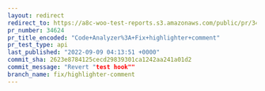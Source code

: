 ```yaml
---
layout: redirect
redirect_to: https://a8c-woo-test-reports.s3.amazonaws.com/public/pr/34624/api/index.html
pr_number: 34624
pr_title_encoded: "Code+Analyzer%3A+Fix+highlighter+comment"
pr_test_type: api
last_published: "2022-09-09 04:13:51 +0000"
commit_sha: 2623e8784125cecd29839301ca1242aa241a01d2
commit_message: "Revert "test hook""
branch_name: fix/highlighter-comment
---
```

